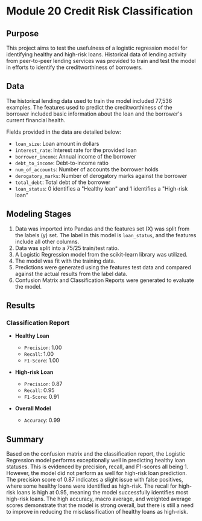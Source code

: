 # Module 20 Credit Risk Classification

## Purpose
This project aims to test the usefulness of a logistic regression model for identifying healthy and high-risk loans. Historical data of lending activity from peer-to-peer lending services was provided to train and test the model in efforts to identify the creditworthiness of borrowers.

## Data
The historical lending data used to train the model included 77,536 examples. The features used to predict the creditworthiness of the borrower included basic information about the loan and the borrower's current financial health.

Fields provided in the data are detailed below:
* `loan_size`: Loan amount in dollars
* `interest_rate`: Interest rate for the provided loan
* `borrower_income`: Annual income of the borrower
* `debt_to_income`: Debt-to-income ratio
* `num_of_accounts`: Number of accounts the borrower holds
* `derogatory_marks`: Number of derogatory marks against the borrower
* `total_debt`: Total debt of the borrower
* `loan_status`: 0 identifies a "Healthy loan" and 1 identifies a "High-risk loan"

## Modeling Stages
1. Data was imported into Pandas and the features set (X) was split from the labels (y) set. The label in this model is `loan_status`, and the features include all other columns.
2. Data was split into a 75/25 train/test ratio.
3. A Logistic Regression model from the scikit-learn library was utilized.
4. The model was fit with the training data.
5. Predictions were generated using the features test data and compared against the actual results from the label data.
6. Confusion Matrix and Classification Reports were generated to evaluate the model.

## Results

### Classification Report
* **Healthy Loan**
    * `Precision`: 1.00
    * `Recall`: 1.00
    * `F1-Score`: 1.00

* **High-risk Loan**
    * `Precision`: 0.87
    * `Recall`: 0.95
    * `F1-Score`: 0.91

* **Overall Model**
    * `Accuracy`: 0.99

## Summary

Based on the confusion matrix and the classification report, the Logistic Regression model performs exceptionally well in predicting healthy loan statuses. This is evidenced by precision, recall, and F1-scores all being 1. However, the model did not perform as well for high-risk loan prediction. The precision score of 0.87 indicates a slight issue with false positives, where some healthy loans were identified as high-risk. The recall for high-risk loans is high at 0.95, meaning the model successfully identifies most high-risk loans. The high accuracy, macro average, and weighted average scores demonstrate that the model is strong overall, but there is still a need to improve in reducing the misclassification of healthy loans as high-risk.